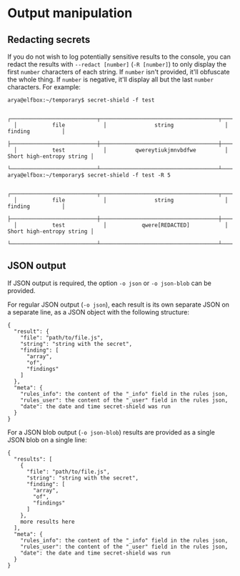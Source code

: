 # Output manipulation

## Redacting secrets

If you do not wish to log potentially sensitive results to the console, you can redact the results with `--redact [number]` (`-R [number]`) to only display the first `number` characters of each string. If `number` isn't provided, it'll obfuscate the whole thing. If `number` is negative, it'll display all but the last `number` characters. For example:

```
arya@elfbox:~/temporary$ secret-shield -f test

  ┌───────────────────────────┬─────────────────────────────────────┬───────────────────────────┐
  │           file            │               string                │          finding          │
  ├───────────────────────────┼─────────────────────────────────────┼───────────────────────────┤
  │           test            │         qwereytiukjmnvbdfwe         │ Short high-entropy string │
  └───────────────────────────┴─────────────────────────────────────┴───────────────────────────┘
arya@elfbox:~/temporary$ secret-shield -f test -R 5

  ┌───────────────────────────┬─────────────────────────────────────┬───────────────────────────┐
  │           file            │               string                │          finding          │
  ├───────────────────────────┼─────────────────────────────────────┼───────────────────────────┤
  │           test            │           qwere[REDACTED]           │ Short high-entropy string │
  └───────────────────────────┴─────────────────────────────────────┴───────────────────────────┘
```

## JSON output

If JSON output is required, the option `-o json` or `-o json-blob` can be provided.

For regular JSON output (`-o json`), each result is its own separate JSON on a separate line, as a JSON object with the following structure:
```
{
  "result": {
    "file": "path/to/file.js",
    "string": "string with the secret",
    "finding": [
      "array",
      "of",
      "findings"
    ]
  },
  "meta": {
    "rules_info": the content of the "_info" field in the rules json,
    "rules_user": the content of the "_user" field in the rules json,
    "date": the date and time secret-shield was run
  }
}
```

For a JSON blob output (`-o json-blob`) results are provided as a single JSON blob on a single line:
```
{
  "results": [
    {
      "file": "path/to/file.js",
      "string": "string with the secret",
      "finding": [
        "array",
        "of",
        "findings"
      ]
    },
    more results here
  ],
  "meta": {
    "rules_info": the content of the "_info" field in the rules json,
    "rules_user": the content of the "_user" field in the rules json,
    "date": the date and time secret-shield was run
  }
}
```
